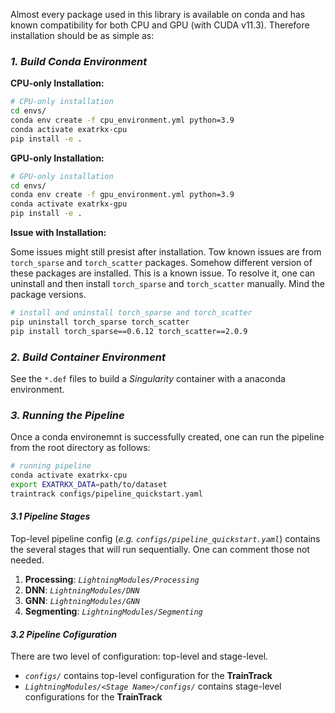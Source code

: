 
Almost every package used in this library is available on conda and has known compatibility for both CPU and GPU (with CUDA v11.3). Therefore installation should be as simple as:

### _1. Build Conda Environment_

**CPU-only Installation:**

```bash
# CPU-only installation
cd envs/
conda env create -f cpu_environment.yml python=3.9
conda activate exatrkx-cpu
pip install -e .
```

**GPU-only Installation:**

```bash
# GPU-only installation
cd envs/
conda env create -f gpu_environment.yml python=3.9
conda activate exatrkx-gpu
pip install -e .
```

**Issue with Installation:**

Some issues might still presist after installation. Tow known issues are from `torch_sparse` and `torch_scatter` packages. Somehow different version of these packages are installed. This is a known issue. To resolve it, one can uninstall and then install `torch_sparse` and `torch_scatter` manually. Mind the package versions.

```bash
# install and uninstall torch_sparse and torch_scatter
pip uninstall torch_sparse torch_scatter
pip install torch_sparse==0.6.12 torch_scatter==2.0.9
```

### _2. Build Container Environment_

See the `*.def` files to build a _Singularity_ container with a anaconda environment.


### _3. Running the Pipeline_

Once a conda environemnt is successfully created, one can run the pipeline from the root directory as follows:

```bash
# running pipeline
conda activate exatrkx-cpu
export EXATRKX_DATA=path/to/dataset
traintrack configs/pipeline_quickstart.yaml
```

#### _3.1 Pipeline Stages_

Top-level pipeline config (_e.g. `configs/pipeline_quickstart.yaml`_) contains the several stages that will run sequentially. One can comment those not needed.

1. **Processing**: _`LightningModules/Processing`_
2. **DNN**: _`LightningModules/DNN`_
3. **GNN**: _`LightningModules/GNN`_
4. **Segmenting**: _`LightningModules/Segmenting`_


#### _3.2 Pipeline Cofiguration_

There are two level of configuration: top-level and stage-level.

- _`configs/`_ contains top-level configuration for the **TrainTrack** 
- _`LightningModules/<Stage Name>/configs/`_ contains stage-level configurations for the **TrainTrack**

